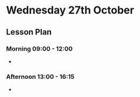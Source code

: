 # Wednesday 27th October

## Lesson Plan

### Morning 09:00 - 12:00

+ 

### Afternoon 13:00 - 16:15

+ 

